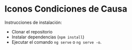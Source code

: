 # Iconos Condiciones de Causa

Instrucciones de instalación:

- Clonar el repositorio
- Instalar dependencias (`npm install`)
- Ejecutar el comando `ng serve` o `ng serve -o`.

